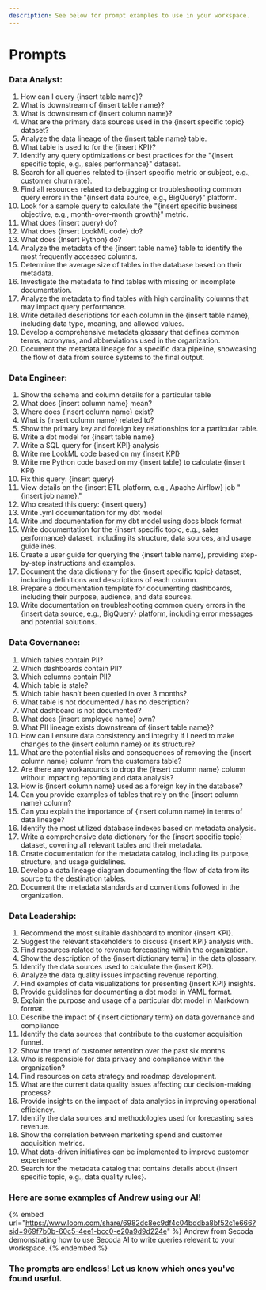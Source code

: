 ```yaml
---
description: See below for prompt examples to use in your workspace.
---
```


# Prompts

### Data Analyst:&#x20;

1. How can I query {insert table name}?
2. What is downstream of {insert table name}?
3. What is downstream of {insert column name}?
4. What are the primary data sources used in the {insert specific topic} dataset?
5. Analyze the data lineage of the {insert table name} table.
6. What table is used to for the {insert KPI}?
7. Identify any query optimizations or best practices for the "{insert specific topic, e.g., sales performance}" dataset.
8. Search for all queries related to {insert specific metric or subject, e.g., customer churn rate}.
9. Find all resources related to debugging or troubleshooting common query errors in the "{insert data source, e.g., BigQuery}" platform.
10. Look for a sample query to calculate the "{insert specific business objective, e.g., month-over-month growth}" metric.
11. What does {insert query} do?
12. What does {insert LookML code} do?
13. What does {Insert Python} do?
14. Analyze the metadata of the {insert table name} table to identify the most frequently accessed columns.
15. Determine the average size of tables in the database based on their metadata.
16. Investigate the metadata to find tables with missing or incomplete documentation.
17. Analyze the metadata to find tables with high cardinality columns that may impact query performance.
18. Write detailed descriptions for each column in the {insert table name}, including data type, meaning, and allowed values.
19. Develop a comprehensive metadata glossary that defines common terms, acronyms, and abbreviations used in the organization.
20. Document the metadata lineage for a specific data pipeline, showcasing the flow of data from source systems to the final output.

### Data Engineer:

1. Show the schema and column details for a particular table
2. What does {insert column name} mean?
3. Where does {insert column name} exist?
4. What is {insert column name} related to?
5. Show the primary key and foreign key relationships for a particular table.
6. Write a dbt model for {insert table name}
7. Write a SQL query for {insert KPI} analysis
8. Write me LookML code based on my {insert KPI}
9. Write me Python code based on my {insert table} to calculate {insert KPI}
10. Fix this query: {insert query}
11. View details on the {insert ETL platform, e.g., Apache Airflow} job "{insert job name}."
12. Who created this query: {insert query}
13. Write .yml documentation for my dbt model
14. Write .md documentation for my dbt model using docs block format
15. Write documentation for the {insert specific topic, e.g., sales performance} dataset, including its structure, data sources, and usage guidelines.
16. Create a user guide for querying the {insert table name}, providing step-by-step instructions and examples.
17. Document the data dictionary for the {insert specific topic} dataset, including definitions and descriptions of each column.
18. Prepare a documentation template for documenting dashboards, including their purpose, audience, and data sources.
19. Write documentation on troubleshooting common query errors in the {insert data source, e.g., BigQuery} platform, including error messages and potential solutions.

### Data Governance:

1. Which tables contain PII?
2. Which dashboards contain PII?
3. Which columns contain PII?
4. Which table is stale?
5. Which table hasn’t been queried in over 3 months?
6. What table is not documented / has no description?
7. What dashboard is not documented?
8. What does {insert employee name} own?
9. What PII lineage exists downstream of {insert table name}?
10. How can I ensure data consistency and integrity if I need to make changes to the {insert column name} or its structure?
11. What are the potential risks and consequences of removing the {insert column name} column from the customers table?
12. Are there any workarounds to drop the {insert column name} column without impacting reporting and data analysis?
13. How is {insert column name} used as a foreign key in the database?
14. Can you provide examples of tables that rely on the {insert column name} column?
15. Can you explain the importance of {insert column name} in terms of data lineage?
16. Identify the most utilized database indexes based on metadata analysis.
17. Write a comprehensive data dictionary for the {insert specific topic} dataset, covering all relevant tables and their metadata.
18. Create documentation for the metadata catalog, including its purpose, structure, and usage guidelines.
19. Develop a data lineage diagram documenting the flow of data from its source to the destination tables.
20. Document the metadata standards and conventions followed in the organization.

### Data Leadership:

1. Recommend the most suitable dashboard to monitor {insert KPI}.
2. Suggest the relevant stakeholders to discuss {insert KPI} analysis with.
3. Find resources related to revenue forecasting within the organization.
4. Show the description of the {insert dictionary term} in the data glossary.
5. Identify the data sources used to calculate the {insert KPI}.
6. Analyze the data quality issues impacting revenue reporting.
7. Find examples of data visualizations for presenting {insert KPI} insights.
8. Provide guidelines for documenting a dbt model in YAML format.
9. Explain the purpose and usage of a particular dbt model in Markdown format.
10. Describe the impact of {insert dictionary term} on data governance and compliance
11. Identify the data sources that contribute to the customer acquisition funnel.
12. Show the trend of customer retention over the past six months.
13. Who is responsible for data privacy and compliance within the organization?
14. Find resources on data strategy and roadmap development.
15. What are the current data quality issues affecting our decision-making process?
16. Provide insights on the impact of data analytics in improving operational efficiency.
17. Identify the data sources and methodologies used for forecasting sales revenue.
18. Show the correlation between marketing spend and customer acquisition metrics.
19. What data-driven initiatives can be implemented to improve customer experience?
20. Search for the metadata catalog that contains details about {insert specific topic, e.g., data quality rules}.

### Here are some examples of Andrew using our AI!

{% embed url="https://www.loom.com/share/6982dc8ec9df4c04bddba8bf52c1e666?sid=969f7b0b-60c5-4ee1-bcc0-e20a9d9d224e" %}
Andrew from Secoda demonstrating how to use Secoda AI to write queries relevant to your workspace.
{% endembed %}

### The prompts are endless! Let us know which ones you've found useful.
